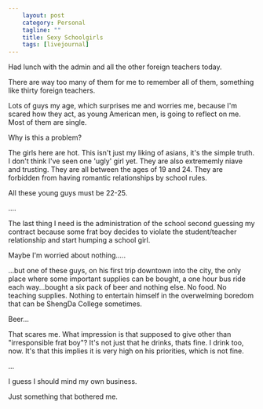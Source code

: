 ```yaml
---                                                 
    layout: post                                    
    category: Personal                              
    tagline: ""
    title: Sexy Schoolgirls
    tags: [livejournal]   
---
```




Had lunch with the admin and all the other foreign teachers today.

There are way too many of them for me to remember all of them, something like thirty foreign teachers.

Lots of guys my age, which surprises me and worries me, because I'm scared how they act, as young American men, is going to reflect on me. Most of them are single.

Why is this a problem?

The girls here are hot. This isn't just my liking of asians, it's the simple truth. I don't think I've seen one 'ugly' girl yet. They are also extrememly niave and trusting. They are all between the ages of 19 and 24. They are forbidden from having romantic relationships by school rules.

All these young guys must be 22-25.

....

The last thing I need is the administration of the school second guessing my contract because some frat boy decides to violate the student/teacher relationship and start humping a school girl.

Maybe I'm worried about nothing.....

...but one of these guys, on his first trip downtown into the city, the only place where some important supplies can be bought, a one hour bus ride each way...bought a six pack of beer and nothing else. No food. No teaching supplies. Nothing to entertain himself in the overwelming boredom that can be ShengDa College sometimes.

Beer...

That scares me. What impression is that supposed to give other than "irresponsible frat boy"? It's not just that he drinks, thats fine. I drink too, now. It's that this implies it is very high on his priorities, which is not fine.

...

I guess I should mind my own business.

Just something that bothered me.
